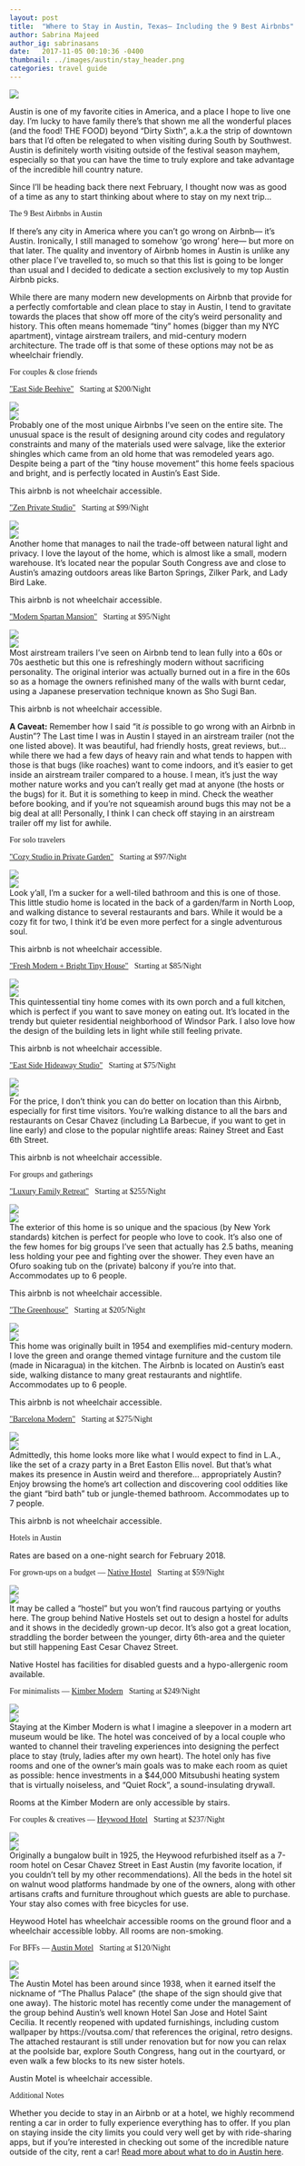 ```yaml
---
layout: post
title:  "Where to Stay in Austin, Texas— Including the 9 Best Airbnbs"
author: Sabrina Majeed
author_ig: sabrinasans
date:   2017-11-05 00:10:36 -0400
thumbnail: ../images/austin/stay_header.png
categories: travel guide
---
```


![](../images/austin/stay_header.png)

Austin is one of my favorite cities in America, and a place I hope to live one day. I’m lucky to have family there’s that shown me all the wonderful places (and the food! THE FOOD) beyond “Dirty Sixth”, a.k.a the strip of downtown bars that I’d often be relegated to when visiting during South by Southwest. Austin is definitely worth visiting outside of the festival season mayhem, especially so that you can have the time to truly explore and take advantage of the incredible hill country nature.

Since I’ll be heading back there next February, I thought now was as good of a time as any to start thinking about where to stay on my next trip…

<p class="tc f2 mt5 mb2" style="font-family: 'Gilroy-ExtraBold'">The 9 Best Airbnbs in Austin</p>

<p>If there’s any city in America where you can’t go wrong on Airbnb— it’s Austin. Ironically, I still managed to somehow ‘go wrong’ here— but more on that later. The quality and inventory of Airbnb homes in Austin is unlike any other place I’ve travelled to, so much so that this list is going to be longer than usual and I decided to dedicate a section exclusively to my top Austin Airbnb picks.</p>

<p>While there are many modern new developments on Airbnb that provide for a perfectly comfortable and clean place to stay in Austin, I tend to gravitate towards the places that show off more of the city’s weird personality and history. This often means homemade “tiny” homes (bigger than my NYC apartment), vintage airstream trailers, and mid-century modern architecture. The trade off is that some of these options may not be as wheelchair friendly.</p>


<p class="tc f3 pt3 lh-title" style="font-family: 'Gilroy-ExtraBold'">For couples & close friends</p>
<p class="f4 pt3 lh-title" style="font-family: 'Gilroy-ExtraBold'"><a href="https://www.airbnb.com/rooms/5337141?wl_source=list&wl_id=87001568&role=wishlist_owner&adults=1&children=0&infants=0" target="_blank" class="link underline-hover orange">"East Side Beehive"</a><span class="f5 light-silver">&nbsp; &nbsp;Starting at $200/Night</span></p>
<div class="fl w-100 w-50-ns pr1-ns mb1 mb0-ns">
<img src="../images/austin/Beehive1.png">
</div>
<div class="fl w-100 w-50-ns pl1-ns mb3">
<img src="../images/austin/Beehive2.png">
</div>
Probably one of the most unique Airbnbs I’ve seen on the entire site. The unusual space is the result of designing around city codes and regulatory constraints and many of the materials used were salvage, like the exterior shingles which came from an old home that was remodeled years ago. Despite being a part of the “tiny house movement” this home feels spacious and bright, and is perfectly located in Austin’s East Side.
<p class="f6 i light-silver">This airbnb is not wheelchair accessible.</p>

<p class="f4 pt3 lh-title" style="font-family: 'Gilroy-ExtraBold'"><a href="https://www.airbnb.com/rooms/16157135?location=Austin%2C%20TX%2C%20United%20States&s=HUyE1DZH" target="_blank" class="link underline-hover orange">"Zen Private Studio"</a><span class="f5 light-silver">&nbsp; &nbsp;Starting at $99/Night</span></p>
<div class="fl w-100 w-50-ns pr1-ns mb1 mb0-ns">
<img src="../images/austin/Zen1.png">
</div>
<div class="fl w-100 w-50-ns pl1-ns mb3">
<img src="../images/austin/Zen2.png">
</div>
Another home that manages to nail the trade-off between natural light and privacy. I love the layout of the home, which is almost like a small, modern warehouse. It’s located near the popular South Congress ave and close to Austin’s amazing outdoors areas like Barton Springs, Zilker Park, and Lady Bird Lake.
<p class="f6 i light-silver">This airbnb is not wheelchair accessible.</p>

<p class="f4 pt3 lh-title" style="font-family: 'Gilroy-ExtraBold'"><a href="https://www.airbnb.com/rooms/5083004?location=Austin%2C%20TX%2C%20United%20States&s=HUyE1DZH" target="_blank" class="link underline-hover orange">"Modern Spartan Mansion"</a><span class="f5 light-silver">&nbsp; &nbsp;Starting at $95/Night</span></p>
<div class="fl w-100 w-50-ns pr1-ns mb1 mb0-ns">
<img src="../images/austin/Spartan1.png">
</div>
<div class="fl w-100 w-50-ns pl1-ns mb3">
<img src="../images/austin/Spartan2.png">
</div>
Most airstream trailers I’ve seen on Airbnb tend to lean fully into a 60s or 70s aesthetic but this one is refreshingly modern without sacrificing personality. The original interior was actually burned out in a fire in the 60s so as a homage the owners refinished many of the walls with burnt cedar, using a Japanese preservation technique known as Sho Sugi Ban.
<p class="f6 i light-silver">This airbnb is not wheelchair accessible.</p>
<p class="f6"><b>A Caveat:</b> Remember how I said “it <i>is</i> possible to go wrong with an Airbnb in Austin”? The Last time I was in Austin I stayed in an airstream trailer (not the one listed above). It was beautiful, had friendly hosts, great reviews, but… while there we had a few days of heavy rain and what tends to happen with those is that bugs (like roaches) want to come indoors, and it’s easier to get inside an airstream trailer compared to a house. I mean, it’s just the way mother nature works and you can’t really get mad at anyone (the hosts or the bugs) for it. But it is something to keep in mind. Check the weather before booking, and if you’re not squeamish around bugs this may not be a big deal at all! Personally, I think I can check off staying in an airstream trailer off my list for awhile.</p>

<p class="tc f3 pt4 lh-title" style="font-family: 'Gilroy-ExtraBold'">For solo travelers</p>
<p class="f4 pt3 lh-title" style="font-family: 'Gilroy-ExtraBold'"><a href="https://www.airbnb.com/rooms/15706510?location=Austin%2C%20TX%2C%20United%20States&s=HUyE1DZH" target="_blank" class="link underline-hover orange">"Cozy Studio in Private Garden"</a><span class="f5 light-silver">&nbsp; &nbsp;Starting at $97/Night</span></p>
<div class="fl w-100 w-50-ns pr1-ns mb1 mb0-ns">
<img src="../images/austin/Studio1.png">
</div>
<div class="fl w-100 w-50-ns pl1-ns mb3">
<img src="../images/austin/Studio2.png">
</div>
Look y’all, I’m a sucker for a well-tiled bathroom and this is one of those. This little studio home is located in the back of a garden/farm in North Loop, and walking distance to several restaurants and bars. While it would be a cozy fit for two, I think it’d be even more perfect for a single adventurous soul.
<p class="f6 i light-silver">This airbnb is not wheelchair accessible.</p>

<p class="f4 pt3 lh-title" style="font-family: 'Gilroy-ExtraBold'"><a href="https://www.airbnb.com/rooms/5171509?location=Austin%2C%20TX%2C%20United%20States&s=HUyE1DZH" target="_blank" class="link underline-hover orange">"Fresh Modern + Bright Tiny House"</a><span class="f5 light-silver">&nbsp; &nbsp;Starting at $85/Night</span></p>
<div class="fl w-100 w-50-ns pr1-ns mb1 mb0-ns">
<img src="../images/austin/Tinyhouse1.png">
</div>
<div class="fl w-100 w-50-ns pl1-ns mb3">
<img src="../images/austin/Tinyhouse2.png">
</div>
This quintessential tiny home comes with its own porch and a full kitchen, which is perfect if you want to save money on eating out. It’s located in the trendy but quieter residential neighborhood of Windsor Park. I also love how the design of the building lets in light while still feeling private.
<p class="f6 i light-silver">This airbnb is not wheelchair accessible.</p>

<p class="f4 pt3 lh-title" style="font-family: 'Gilroy-ExtraBold'"><a href="https://www.airbnb.com/rooms/6704541?wl_source=list&wl_id=87001568&role=wishlist_owner&adults=1&children=0&infants=0" target="_blank" class="link underline-hover orange">"East Side Hideaway Studio"</a><span class="f5 light-silver">&nbsp; &nbsp;Starting at $75/Night</span></p>
<div class="fl w-100 w-50-ns pr1-ns mb1 mb0-ns">
<img src="../images/austin/Hideaway1.png">
</div>
<div class="fl w-100 w-50-ns pl1-ns mb3">
<img src="../images/austin/Hideaway2.png">
</div>
For the price, I don’t think you can do better on location than this Airbnb, especially for first time visitors. You’re walking distance to all the bars and restaurants on Cesar Chavez (including La Barbecue, if you want to get in line early) and close to the popular nightlife areas: Rainey Street and East 6th Street.
<p class="f6 i light-silver">This airbnb is not wheelchair accessible.</p>

<p class="tc f3 pt4 lh-title" style="font-family: 'Gilroy-ExtraBold'">For groups and gatherings</p>
<p class="f4 pt3 lh-title" style="font-family: 'Gilroy-ExtraBold'"><a href="https://www.airbnb.com/rooms/14690262?location=Austin%2C%20TX%2C%20United%20States&children=0&infants=0&adults=5&guests=5&s=_Dvgl6oe" target="_blank" class="link underline-hover orange">"Luxury Family Retreat"</a><span class="f5 light-silver">&nbsp; &nbsp;Starting at $255/Night</span></p>
<div class="fl w-100 w-50-ns pr1-ns mb1 mb0-ns">
<img src="../images/austin/Family1.png">
</div>
<div class="fl w-100 w-50-ns pl1-ns mb3">
<img src="../images/austin/Family2.png">
</div>
The exterior of this home is so unique and the spacious (by New York standards) kitchen is perfect for people who love to cook. It’s also one of the few homes for big groups I’ve seen that actually has 2.5 baths, meaning less holding your pee and fighting over the shower. They even have an Ofuro soaking tub on the (private) balcony if you’re into that. Accommodates up to 6 people.
<p class="f6 i light-silver">This airbnb is not wheelchair accessible.</p>

<p class="f4 pt3 lh-title" style="font-family: 'Gilroy-ExtraBold'"><a href="https://www.airbnb.com/rooms/4351493?location=Austin%2C%20TX%2C%20United%20States&children=0&infants=0&adults=5&guests=5&s=_Dvgl6oe" target="_blank" class="link underline-hover orange">"The Greenhouse"</a><span class="f5 light-silver">&nbsp; &nbsp;Starting at $205/Night</span></p>
<div class="fl w-100 w-50-ns pr1-ns mb1 mb0-ns">
<img src="../images/austin/Greenhouse1.png">
</div>
<div class="fl w-100 w-50-ns pl1-ns mb3">
<img src="../images/austin/Greenhouse2.png">
</div>
This home was originally built in 1954 and exemplifies mid-century modern. I love the green and orange themed vintage furniture and the custom tile (made in Nicaragua) in the kitchen. The Airbnb is located on Austin’s east side, walking distance to many great restaurants and nightlife. Accommodates up to 6 people.
<p class="f6 i light-silver">This airbnb is not wheelchair accessible.</p>

<p class="f4 pt3 lh-title" style="font-family: 'Gilroy-ExtraBold'"><a href="https://www.airbnb.com/rooms/4545175?location=Austin%2C%20TX%2C%20United%20States&children=0&infants=0&adults=5&guests=5&s=_Dvgl6oe" target="_blank" class="link underline-hover orange">"Barcelona Modern"</a><span class="f5 light-silver">&nbsp; &nbsp;Starting at $275/Night</span></p>
<div class="fl w-100 w-50-ns pr1-ns mb1 mb0-ns">
<img src="../images/austin/Barcelona1.png">
</div>
<div class="fl w-100 w-50-ns pl1-ns mb3">
<img src="../images/austin/Barcelona2.png">
</div>
Admittedly, this home looks more like what I would expect to find in L.A., like the set of a crazy party in a Bret Easton Ellis novel. But that’s what makes its presence in Austin weird and therefore… appropriately Austin? Enjoy browsing the home’s art collection and discovering cool oddities like the giant “bird bath” tub or jungle-themed bathroom. Accommodates up to 7 people.
<p class="f6 i light-silver">This airbnb is not wheelchair accessible.</p>

<p class="tc f2 mt5 mb0" style="font-family: 'Gilroy-ExtraBold'">Hotels in Austin</p>
<p class="tc f6 light-silver i mb4">Rates are based on a one-night search for February 2018.</p>

<p class="f3 pt3 lh-title" style="font-family: 'Gilroy-ExtraBold'">For grown-ups on a budget — <a href="https://www.booking.com/hotel/us/native-hostels-austin.html" target="_blank" class="link underline-hover orange">Native Hostel</a><span class="f5 light-silver">&nbsp; &nbsp;Starting at $59/Night</span></p>
<div class="fl w-100 w-50-ns pr1-ns mb1 mb0-ns">
<img src="../images/austin/Native1.png">
</div>
<div class="fl w-100 w-50-ns pl1-ns mb3">
<img src="../images/austin/Native2.png">
</div>
It may be called a “hostel” but you won’t find raucous partying or youths here. The group behind Native Hostels set out to design a hostel for adults and it shows in the decidedly grown-up decor. It’s also got a great location, straddling the border between the younger, dirty 6th-area and the quieter but still happening East Cesar Chavez Street.
<p class="f6 i light-silver">Native Hostel has facilities for disabled guests and a hypo-allergenic room available.</p>

<p class="f3 pt3 lh-title" style="font-family: 'Gilroy-ExtraBold'">For minimalists — <a href="https://www.booking.com/hotel/us/kimber-modern.html" target="_blank" class="link underline-hover orange">Kimber Modern</a><span class="f5 light-silver">&nbsp; &nbsp;Starting at $249/Night</span></p>
<div class="fl w-100 w-50-ns pr1-ns mb1 mb0-ns">
<img src="../images/austin/Kimber1.png">
</div>
<div class="fl w-100 w-50-ns pl1-ns mb3">
<img src="../images/austin/Kimber2.png">
</div>
Staying at the Kimber Modern is what I imagine a sleepover in a modern art museum would be like. The hotel was conceived of by a local couple who wanted to channel their traveling experiences into designing the perfect place to stay (truly, ladies after my own heart). The hotel only has five rooms and one of the owner’s main goals was to make each room as quiet as possible: hence investments in a $44,000 Mitsubushi heating system that is virtually noiseless, and “Quiet Rock”, a sound-insulating drywall.
<p class="f6 i light-silver">Rooms at the Kimber Modern are only accessible by stairs.</p>

<p class="f3 pt3 lh-title" style="font-family: 'Gilroy-ExtraBold'">For couples & creatives — <a href="https://www.heywoodhotel.com/index.html" target="_blank" class="link underline-hover orange">Heywood Hotel</a><span class="f5 light-silver">&nbsp; &nbsp;Starting at $237/Night</span></p>
<div class="fl w-100 w-50-ns pr1-ns mb1 mb0-ns">
<img src="../images/austin/Heywood1.png">
</div>
<div class="fl w-100 w-50-ns pl1-ns mb3">
<img src="../images/austin/Heywood2.png">
</div>
Originally a bungalow built in 1925, the Heywood refurbished itself as a 7-room hotel on Cesar Chavez Street in East Austin (my favorite location, if you couldn’t tell by my other recommendations). All the beds in the hotel sit on walnut wood platforms handmade by one of the owners, along with other artisans crafts and furniture throughout which guests are able to purchase. Your stay also comes with free bicycles for use.
<p class="f6 i light-silver">Heywood Hotel has wheelchair accessible rooms on the ground floor and a wheelchair accessible lobby. All rooms are non-smoking.</p>

<p class="f3 pt3 lh-title" style="font-family: 'Gilroy-ExtraBold'">For BFFs — <a href="https://www.booking.com/hotel/us/austin-motel.html" target="_blank" class="link underline-hover orange">Austin Motel</a><span class="f5 light-silver">&nbsp; &nbsp;Starting at $120/Night</span></p>
<div class="fl w-100 w-50-ns pr1-ns mb1 mb0-ns">
<img src="../images/austin/Motel1.png">
</div>
<div class="fl w-100 w-50-ns pl1-ns mb3">
<img src="../images/austin/Motel2.png">
</div>
The Austin Motel has been around since 1938, when it earned itself the nickname of “The Phallus Palace” (the shape of the sign should give that one away). The historic motel has recently come under the management of the group behind Austin’s well known Hotel San Jose and Hotel Saint Cecilia. It recently reopened with updated furnishings, including custom wallpaper by https://voutsa.com/ that references the original, retro designs. The attached restaurant is still under renovation but for now you can relax at the poolside bar, explore South Congress, hang out in the courtyard, or even walk a few blocks to its new sister hotels.
<p class="f6 i light-silver">Austin Motel is wheelchair accessible.</p>

<div class="fl w-100 mt4 mb0">
<p class="tc f2" style="font-family: 'Gilroy-ExtraBold'">Additional Notes</p></div>
Whether you decide to stay in an Airbnb or at a hotel, we highly recommend renting a car in order to fully experience everything has to offer. If you plan on staying inside the city limits you could very well get by with ride-sharing apps, but if you’re interested in checking out some of the incredible nature outside of the city, rent a car! <a href="http://theinnbox.co/what-to-do-austin-texas">Read more about what to do in Austin here</a>.
